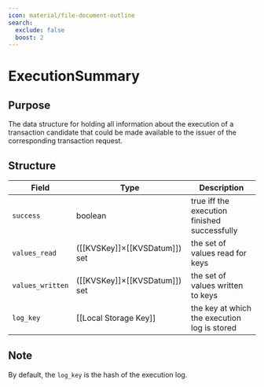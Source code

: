 ```yaml
---
icon: material/file-document-outline
search:
  exclude: false
  boost: 2
---
```


# ExecutionSummary

## Purpose

The data structure for holding all information about
the execution of a transaction candidate
that could be made available to the issuer of
the corresponding transaction request.

## Structure

| Field            | Type                          | Description                                  |
|------------------|-------------------------------|----------------------------------------------|
| `success`        | boolean                       | true iff the execution finished successfully |
| `values_read`    | ([[KVSKey]]×[[KVSDatum]]) set | the set of values read for keys              |
| `values_written` | ([[KVSKey]]×[[KVSDatum]]) set | the set of values written to keys            |
| `log_key`        | [[Local Storage Key]]         | the key at which the execution log is stored |

## Note

By default, the `log_key` is the hash of the execution log.
